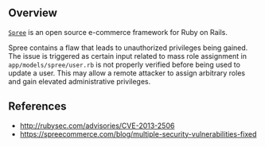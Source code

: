 ## Overview
[`Spree`](https://rubygems.org/gems/spree) is an open source e-commerce framework for Ruby on Rails.

Spree contains a flaw that leads to unauthorized privileges being gained. The issue is triggered as certain input related to mass role assignment in `app/models/spree/user.rb` is not properly verified before being used to update a user. This may allow a remote attacker to assign arbitrary roles and gain elevated administrative privileges.

## References
- http://rubysec.com/advisories/CVE-2013-2506
- https://spreecommerce.com/blog/multiple-security-vulnerabilities-fixed
